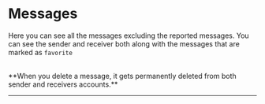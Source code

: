 # Messages

Here you can see all the messages excluding the reported messages. You can see the sender and receiver both along with the messages that are marked as `favorite` <larecipe-badge type="danger" circle icon="fa fa-heart"></larecipe-badge> 

<br>
**When you delete a message, it gets permanently deleted from both sender and receivers accounts.**

---